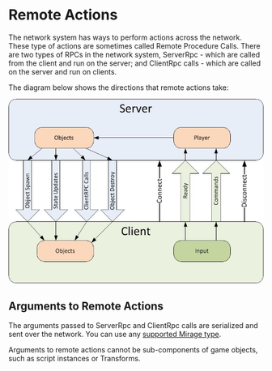 # Remote Actions

The network system has ways to perform actions across the network. These type of actions are sometimes called Remote Procedure Calls. There are two types of RPCs in the network system, ServerRpc - which are called from the client and run on the server; and ClientRpc calls - which are called on the server and run on clients.

The diagram below shows the directions that remote actions take:

![Data Flow Graph](UNetDirections.jpg)



## Arguments to Remote Actions

The arguments passed to ServerRpc and ClientRpc calls are serialized and sent over the network. You can use any [supported Mirage type](../DataTypes.md).

Arguments to remote actions cannot be sub-components of game objects, such as script instances or Transforms.
